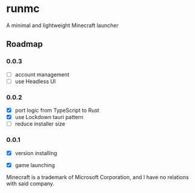 # runmc

A minimal and lightweight Minecraft launcher

## Roadmap

### 0.0.3

- [ ] account management
- [ ] use Headless UI

### 0.0.2

- [x] port logic from TypeScript to Rust
- [x] use Lockdown tauri pattern
- [ ] reduce installer size

### 0.0.1

- [x] version installing
- [x] game launching


Minecraft is a trademark of Microsoft Corporation, and I have no relations with said company.

